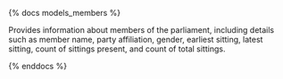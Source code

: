 {% docs models_members %}

Provides information about members of the parliament, including details such as member name, party affiliation, gender, earliest sitting, latest sitting, count of sittings present, and count of total sittings.
 
{% enddocs %}